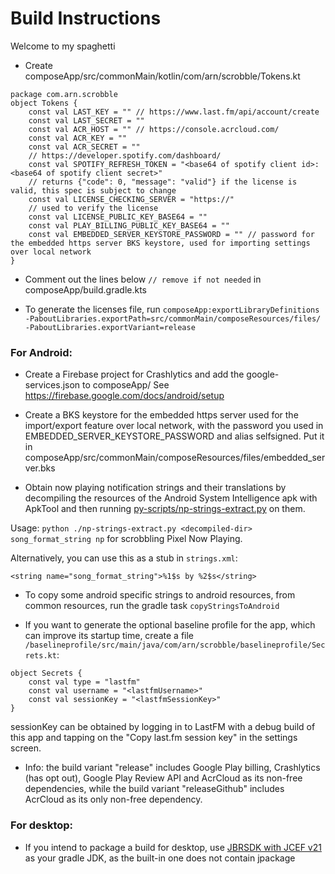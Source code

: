 # Build Instructions

Welcome to my spaghetti

- Create composeApp/src/commonMain/kotlin/com/arn/scrobble/Tokens.kt

```
package com.arn.scrobble
object Tokens {
    const val LAST_KEY = "" // https://www.last.fm/api/account/create
    const val LAST_SECRET = ""
    const val ACR_HOST = "" // https://console.acrcloud.com/
    const val ACR_KEY = ""
    const val ACR_SECRET = ""
    // https://developer.spotify.com/dashboard/
    const val SPOTIFY_REFRESH_TOKEN = "<base64 of spotify client id>:<base64 of spotify client secret>"
    // returns {"code": 0, "message": "valid"} if the license is valid, this spec is subject to change
    const val LICENSE_CHECKING_SERVER = "https://"
    // used to verify the license
    const val LICENSE_PUBLIC_KEY_BASE64 = ""
    const val PLAY_BILLING_PUBLIC_KEY_BASE64 = ""
    const val EMBEDDED_SERVER_KEYSTORE_PASSWORD = "" // password for the embedded https server BKS keystore, used for importing settings over local network
}
```

- Comment out the lines below `// remove if not needed` in composeApp/build.gradle.kts

- To generate the licenses file, run
  `composeApp:exportLibraryDefinitions -PaboutLibraries.exportPath=src/commonMain/composeResources/files/ -PaboutLibraries.exportVariant=release`

### For Android:

- Create a Firebase project for Crashlytics and add the google-services.json to composeApp/
  See https://firebase.google.com/docs/android/setup

- Create a BKS keystore for the embedded https server used for the import/export feature over local
  network,
  with the password you used in EMBEDDED_SERVER_KEYSTORE_PASSWORD and alias selfsigned.
  Put it in composeApp/src/commonMain/composeResources/files/embedded_server.bks

- Obtain now playing notification strings and their translations by decompiling the resources of
  the Android System Intelligence apk with ApkTool and then
  running [py-scripts/np-strings-extract.py](py-scripts/np-strings-extract.py) on them.

Usage: `python ./np-strings-extract.py <decompiled-dir> song_format_string np` for scrobbling Pixel
Now Playing.

Alternatively, you can use this as a stub in `strings.xml`:

```
<string name="song_format_string">%1$s by %2$s</string>
```

- To copy some android specific strings to android resources, from common resources, run the gradle
  task `copyStringsToAndroid`

- If you want to generate the optional baseline profile for the app, which can improve its startup
  time, create a file `/baselineprofile/src/main/java/com/arn/scrobble/baselineprofile/Secrets.kt`:

```
object Secrets {
    const val type = "lastfm"
    const val username = "<lastfmUsername>"
    const val sessionKey = "<lastfmSessionKey>"
}
```

sessionKey can be obtained by logging in to LastFM with a debug build of this app
and tapping on the "Copy last.fm session key" in the settings screen.

- Info: the build variant "release" includes Google Play billing, Crashlytics (has opt out), Google
  Play Review API and AcrCloud as its non-free dependencies, while the build variant "releaseGithub"
  includes AcrCloud as its only non-free dependency.

### For desktop:

- If you intend to package a build for desktop,
  use [JBRSDK with JCEF v21](https://github.com/JetBrains/JetBrainsRuntime/releases) as your gradle
  JDK, as the built-in one does not contain jpackage
